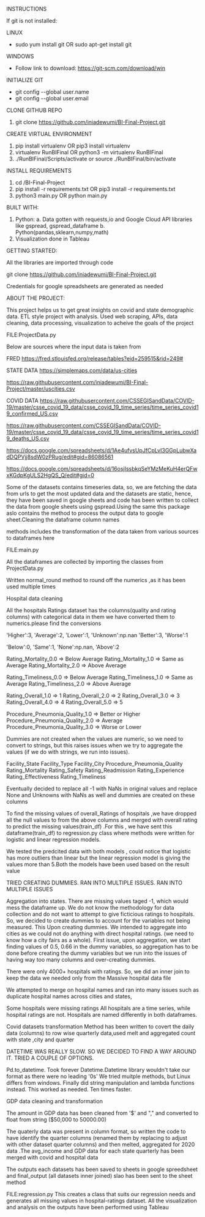 INSTRUCTIONS

If git is not installed:

LINUX
* sudo yum install git OR sudo apt-get install git

WINDOWS
* Follow link to download: https://git-scm.com/download/win

INITIALIZE GIT
* git config --global user.name <Username>
* git config --global user.email <email>


CLONE GITHUB REPO
1. git clone https://github.com/iniadewumi/BI-Final-Project.git

CREATE VIRTUAL ENVIRONMENT 
1. pip install virtualenv OR pip3 install virtualenv
2. virtualenv RunBIFinal OR python3 -m virtualenv RunBIFinal
3. ./RunBIFinal/Scripts/activate or source ./RunBIFinal/bin/activate


INSTALL REQUIREMENTS
1. cd <path>/BI-Final-Project
2. pip install -r requirements.txt OR pip3 install -r requirements.txt
3. python3 main.py OR python main.py


BUILT WITH:

1. Python:
  a. Data gotten with requests,io and Google Cloud API libraries like gspread, gspread_dataframe 
  b. Python(pandas,sklearn,numpy,math)
2. Visualization done in Tableau

GETTING STARTED:

All the libraries are imported through code 

git clone https://github.com/iniadewumi/BI-Final-Project.git

Credentials for google spreadsheets are generated as needed

ABOUT THE PROJECT:

This project helps us to get great insights on covid and state demographic data.
ETL style project with analysis. Used web scraping, APIs, data cleaning, data processing, visualization to acheive the goals of the project

FILE:ProjectData.py

Below are sources where the input data is taken from

FRED https://fred.stlouisfed.org/release/tables?eid=259515&rid=249#

STATE DATA
https://simplemaps.com/data/us-cities

https://raw.githubusercontent.com/iniadewumi/BI-Final-Project/master/uscities.csv

COVID DATA
https://raw.githubusercontent.com/CSSEGISandData/COVID-19/master/csse_covid_19_data/csse_covid_19_time_series/time_series_covid19_confirmed_US.csv

https://raw.githubusercontent.com/CSSEGISandData/COVID-19/master/csse_covid_19_data/csse_covid_19_time_series/time_series_covid19_deaths_US.csv

https://docs.google.com/spreadsheets/d/1Ae4ufvsUpJfCpLvI3GGpLubwXadDQPVjj8sdW0zPRug/edit#gid=86086561

https://docs.google.com/spreadsheets/d/16osjIssbkqSeYMzMeKuH4erQFwxKGdpKgULS2HgQS_Q/edit#gid=0


Some of the datasets contains timeseries data, so, we are fetching the data from urls to get the most updated data
and the datasets are static, hence, they have been saved in google sheets and code has been written to collect the data from google sheets using gspread.Using the same this package aslo contains the method to process the output data to google sheet.Cleaning the dataframe column names

methods includes the transformation of the data taken from various sources to dataframes here

FILE:main.py

All the dataframes are collected by importing the classes from  ProjectData.py

Written normal_round method to round off the numerics ,as it has been used multiple times

Hospital data cleaning

All the hospitals Ratings dataset has the columns(quality and rating columns) with categorical data in them we have converted them to numerics.please find the conversions

'Higher':3, 'Average':2, 'Lower':1, 'Unknown':np.nan 'Better':3, 'Worse':1

'Below':0, 'Same':1, 'None':np.nan, 'Above':2

Rating_Mortality_0.0 => Below Average
Rating_Mortality_1.0 => Same as Average
Rating_Mortality_2.0 => Above Average

Rating_Timeliness_0.0 => Below Average
Rating_Timeliness_1.0 => Same as Average
Rating_Timeliness_2.0 => Above Average

Rating_Overall_1.0 => 1 Rating_Overall_2.0 => 2 Rating_Overall_3.0 => 3
Rating_Overall_4.0 => 4 Rating_Overall_5.0 => 5

Procedure_Pneumonia_Quality_1.0 => Better or Higher Procedure_Pneumonia_Quality_2.0 => Average Procedure_Pneumonia_Quality_3.0 => Worse or Lower

Dummies are not created when the values are numeric, so we need to convert to strings, but this raises issues when we try to aggregate the values (if we do with strings, we run into issues). 

Facility_State
Facility_Type
Facility_City
Procedure_Pneumonia_Quality
Rating_Mortality
Rating_Safety
Rating_Readmission
Rating_Experience
Rating_Effectiveness
Rating_Timeliness

Eventually decided to replace all -1 with NaNs in original values and replace None and Unknowns with NaNs as well and dummies are created on these columns

To find the missing values of overall_Ratings of hospitals ,we have dropped all the null values to from the above columns and merged with overall rating to predict the missing values(train_df) .For this , we have sent this dataframe(train_df) to regression.py class where methods were written for logistic and linear regression models.

We tested the predcited data with both models , could notice that logistic has more outliers than linear but the linear regression model is giving the values more than 5.Both the models have been used based on the result value

TRIED CREATING DUMMIES. RAN INTO MULTIPLE ISSUES. RAN INTO MULTIPLE ISSUES

Aggregation into states. There are missing values taged -1, which would mess the dataframe up. We do not know the methodology for data collection and do not want to attempt to give ficticious ratings to hospitals. So, we decided to create dummies to account for the variables not being measured. This Upon creating dummies. We intended to aggregate into cities as we could not do anything with direct hospital ratings. (we need to know how a city fairs as a whole).
First issue, upon aggregation, we start finding values of 0.5, 0.66 in the dummy variables, so aggregation has to be done before creating the dummy variables but we run into the issues of having way too many columns and over-creating dummies.

There were only 4000+ hospitals with ratings. So, we did an inner join to keep the data we needed only from the Massive hospital data file

We attempted to merge on hospital names and ran into many issues such as duplicate hospital names across cities and states,

Some hospitals were missing ratings
All hospitals are a time series, while hospital ratings are not.
Hospitals are named differently in both dataframes.


Covid datasets transformation
Method has been written to covert the daily data (columns) to row wise quarterly data,used melt and aggregated count with state ,city and quarter 


DATETIME WAS REALLY SLOW. SO WE DECIDED TO FIND A WAY AROUND IT. TRIED A COUPLE OF OPTIONS.

Pd.to_datetime. Took forever
Datetime.Datetime library wouldn't take our format as there were no leading '0s' We tried muitple methods, but Linux differs from windows.
Finally did string manipulation and lambda functions instead. This worked as needed. Ten times faster.

GDP data cleaning and transformation

The amount in GDP data has been cleaned from '$' and "," and converted to float from string ($50,000 to 50000.00)

The quaterly data was present in column format, so written the code to have identify the quarter columns (renamed them by replacing to adjust with other dataset quarter columns) and then melted, aggregated for 2020 data .The avg_income and GDP data for each state quarterly has been merged with covid and hospital data

The outputs each datasets has been saved to sheets in google spreedsheet and final_output (all datasets inner joined) slao has been sent to the sheet method


  
FILE:regression.py
  This creates a class that suits our regression needs and generates all missing values in hospital-ratings dataset.
All the visualization and analysis on the outputs have been performed using Tableau 

